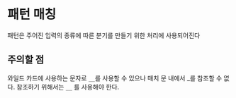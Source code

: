 # 패턴 매칭

패턴은 주어진 입력의 종류에 따른 분기를 만들기 위한 처리에 사용되어진다

## 주의할 점

와일드 카드에 사용하는 문자로 `__`를 사용할 수 있으나 매치 문 내에서 _를 참조할 수 없다. 참조하기 위해서는 `__` 를 사용해야 한다.
